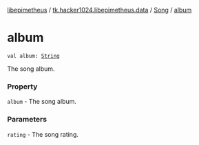 [libepimetheus](../../index.md) / [tk.hacker1024.libepimetheus.data](../index.md) / [Song](index.md) / [album](./album.md)

# album

`val album: `[`String`](https://kotlinlang.org/api/latest/jvm/stdlib/kotlin/-string/index.html)

The song album.

### Property

`album` - The song album.

### Parameters

`rating` - The song rating.